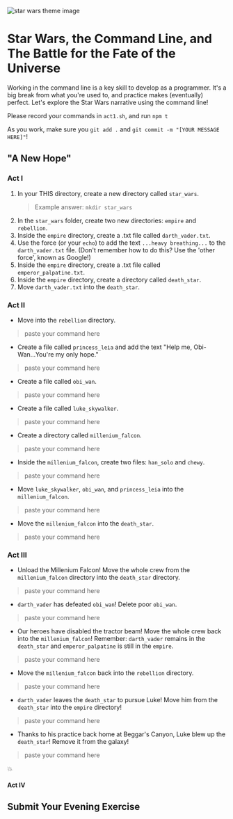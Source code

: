 ![star wars theme image](https://i.ytimg.com/vi/SBW95uQM45U/hqdefault.jpg)

# Star Wars, the Command Line, and The Battle for the Fate of the Universe

Working in the command line is a key skill to develop as a programmer. It's a big break from what you're used to, and practice makes (eventually) perfect. Let's explore the Star Wars narrative using the command line!

Please record your commands in `act1.sh`, and run `npm t`

As you work, make sure you `git add .` and `git commit -m "[YOUR MESSAGE HERE]"`!

## "A New Hope"
### Act I

1. In your THIS directory, create a new directory called `star_wars`.
    > Example answer: `mkdir star_wars`
1. In the `star_wars` folder, create two new directories: `empire` and `rebellion`.
1. Inside the `empire` directory, create a .txt file called `darth_vader.txt`.
1. Use the force (or your `echo`) to add the text `...heavy breathing...` to the `darth_vader.txt` file. (Don't remember how to do this? Use the 'other force', known as Google!)
1. Inside the `empire` directory, create a .txt file called `emperor_palpatine.txt`.
1. Inside the `empire` directory, create a directory called `death_star`.
1. Move `darth_vader.txt` into the `death_star`.

### Act II

* Move into the `rebellion` directory.
> paste your command here

* Create a file called `princess_leia` and add the text "Help me, Obi-Wan...You're my only hope."
> paste your command here

* Create a file called `obi_wan`.
> paste your command here

* Create a file called `luke_skywalker`.
> paste your command here

* Create a directory called `millenium_falcon`.
> paste your command here

* Inside the `millenium_falcon`, create two files: `han_solo` and `chewy`.
> paste your command here

* Move `luke_skywalker`, `obi_wan`, and `princess_leia` into the `millenium_falcon`.
> paste your command here

* Move the `millenium_falcon` into the `death_star`.
> paste your command here

### Act III

* Unload the Millenium Falcon! Move the whole crew from the `millenium_falcon` directory into the `death_star` directory.
> paste your command here

* `darth_vader` has defeated `obi_wan`! Delete poor `obi_wan`.
> paste your command here

* Our heroes have disabled the tractor beam! Move the whole crew back into the `millenium_falcon`! Remember: `darth_vader` remains in the `death_star` and `emperor_palpatine` is still in the `empire`.
> paste your command here

* Move the `millenium_falcon` back into the `rebellion` directory.
> paste your command here

* `darth_vader` leaves the `death_star` to pursue Luke! Move him from the `death_star` into the `empire` directory!
> paste your command here

* Thanks to his practice back home at Beggar's Canyon, Luke blew up the `death_star`! Remove it from the galaxy!
> paste your command here

 :boom:

#### Act IV

## Submit Your Evening Exercise
